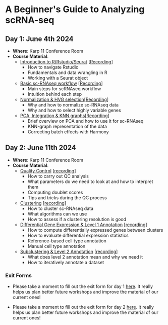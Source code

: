 # A Beginner's Guide to Analyzing scRNA-seq

## Day 1: June 4th 2024

-   **Where**: Karp 11 Conference Room
-   **Course Material**:
    -   [Introduction to R/Rstudio/Seurat](https://github.com/CellDiscoveryNetwork/workshops/tree/main/beginners-guide-to-analyzing-scRNAseq/prework) [[Recording](https://drive.google.com/file/d/18x8dqtVaV5gIRz5ZTQkkC296Wj20PARJ/view?usp=sharing)]
        -   How to navigate Rstudio
        -   Fundamentals and data wrangling in R
        -   Working with a Seurat object
    -   [Basic sc-RNAseq workflow](https://github.com/CellDiscoveryNetwork/workshops/blob/main/beginners-guide-to-analyzing-scRNAseq/day-1/The%20Basic%20scRNAseq%20Analysis%20Workflow.pdf) [[Recording](https://drive.google.com/file/d/1cVlDZP6tCwwmar5BC1PXwhZt33f9AbxX/view?usp=sharing)]
        -   Main steps for scRNAseq workflow
        -   Intuition behind each step
    -   [Normalization & HVG selection](http://htmlpreview.github.io/?https://github.com/CellDiscoveryNetwork/workshops/blob/main/beginners-guide-to-analyzing-scRNAseq/day-1/3-norm-hvg.html)[[Recording](https://drive.google.com/file/d/14bm8KoiPGc2rJzPV88dHDjiDgEJz6QTO/view?usp=sharing)]
        -   Why and how to normalize sc-RNAseq data
        -   Why and how to select highly variable genes
    -   [PCA, Integration & KNN graphs](http://htmlpreview.github.io/?https://github.com/CellDiscoveryNetwork/workshops/blob/main/beginners-guide-to-analyzing-scRNAseq/day-1/4-PCA_Harmony_kNN.html)[[Recording](https://drive.google.com/file/d/13qvJhqK-EwnEJ4F_QI6eoLlknAcoNs18/view?usp=sharing)]
        -   Brief overview on PCA and how to use it for sc-RNAseq
        -   KNN-graph representation of the data
        -   Correcting batch effects with Harmony

## Day 2: June 11th 2024

-   **Where**: Karp 11 Conference Room
-   **Course Material**:
    -   [Quality Control](http://htmlpreview.github.io/?https://github.com/CellDiscoveryNetwork/workshops/blob/main/beginners-guide-to-analyzing-scRNAseq/day-2/5-QC.html) [[recording](https://drive.google.com/file/d/1Z2argdBOsFG0P0o7w-h-vNvDzfvorvh7/view?usp=sharing)]
        -   How to carry out QC analysis
        -   What parameters do we need to look at and how to interpret them
        -   Computing doublet scores
        -   Tips and tricks during the QC process
    -   [Clustering](http://htmlpreview.github.io/?https://github.com/CellDiscoveryNetwork/workshops/blob/main/beginners-guide-to-analyzing-scRNAseq/day-2/6-Clustering.html) [[recording](https://drive.google.com/file/d/1nuY2Tnr7w3aLKY3yU0J1rC5szFa5FTkh/view?usp=sharing)]
        -   How to cluster sc-RNAseq data
        -   What algorithms can we use
        -   How to assess if a clustering resolution is good
    -   [Differential Gene Expression & Level 1 Annotation](http://htmlpreview.github.io/?https://github.com/CellDiscoveryNetwork/workshops/blob/main/beginners-guide-to-analyzing-scRNAseq/day-2/7-dge-annotlvl1.html) [[recording](https://drive.google.com/file/d/1-nnnlAKk4BqQCCJQ9xKRwBSuF_Gb37E2/view?usp=sharing)]
        -   How to compute differentially expressed genes between clusters
        -   How to evaluate differential expression statistics
        -   Reference-based cell type annotation
        -   Manual cell type annotation
    -   [Subclustering & Level 2 Annotation](http://htmlpreview.github.io/?https://github.com/CellDiscoveryNetwork/workshops/blob/main/beginners-guide-to-analyzing-scRNAseq/day-2/8-Subclustering.html) [[recording]()]
        -   What does level 2 annotation mean and why we need it
        -   How to iteratively annotate a dataset

### Exit Forms
-   Please take a moment to fill out the exit form for day 1 [here](https://forms.gle/SFMgoJTXsQF4SiE68). It really helps us plan better future workshops and improve the material of our current ones!

-   Please take a moment to fill out the exit form for day 2 [here](https://forms.gle/aMMufpccqcoMkdQr5). It really helps us plan better future workshops and improve the material of our current ones!
